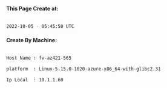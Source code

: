 
   
#### This Page Create at:

```bash

2022-10-05 - 05:45:50 UTC

```

#### Create By Machine:

```bash

Host Name : fv-az421-565

platform  : Linux-5.15.0-1020-azure-x86_64-with-glibc2.31

Ip Local  : 10.1.1.60

```

